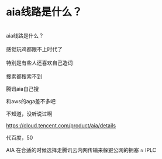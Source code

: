 # aia线路是什么？


<br />
aia线路是什么？<br />
<br />
感觉玩鸡都跟不上时代了<br />
<br />
特别是有些人还喜欢自己造词<br />
<br />
搜索都搜索不到

腾讯aia自己搜

和aws的aga差不多吧<img src="static/image/smiley/default/lol.gif" smilieid="12" border="0" alt="" /><img id="aimg_QVYvp" onclick="zoom(this, this.src, 0, 0, 0)" class="zoom" src="https://cdn.jsdelivr.net/gh/hishis/forum-master/public/images/patch.gif" onmouseover="img_onmouseoverfunc(this)" onload="thumbImg(this)" border="0" alt="" />

不知道，没听说过啊

https://cloud.tencent.com/product/aia/details

代百度，50

AIA 在合适的时候选择走腾讯云内网传输来躲避公网的拥塞 ≈ IPLC
